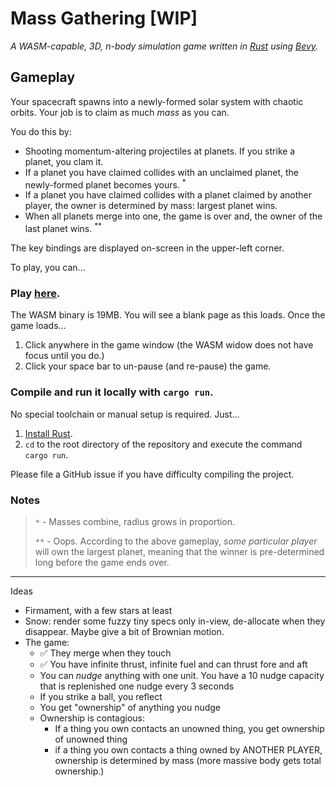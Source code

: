 # Mass Gathering [WIP]

_A WASM-capable, 3D, n-body simulation game written in [Rust](https://www.rust-lang.org/) using [Bevy](https://bevyengine.org/)._

## Gameplay

Your spacecraft spawns into a newly-formed solar system with chaotic orbits. Your job is to claim as much _mass_ as you can.

You do this by:

* Shooting momentum-altering projectiles at planets. If you strike a planet, you clam it.
* If a planet you have claimed collides with an unclaimed planet, the newly-formed planet becomes yours. <sup>*</sup>
* If a planet you have claimed collides with a planet claimed by another player, the owner is determined by mass: largest planet wins.
* When all planets merge into one, the game is over and, the owner of the last planet wins. <sup>**</sup>

The key bindings are displayed on-screen in the upper-left corner.

To play, you can...

### Play [here](https://unintuitive.org/mass_gathering/).

The WASM binary is 19MB. You will see a blank page as this loads. Once the game loads...

  1. Click anywhere in the game window (the WASM widow does not have focus until you do.)
  1. Click your space bar to un-pause (and re-pause) the game.

### Compile and run it locally with `cargo run`.

No special toolchain or manual setup is required. Just...

1. [Install Rust](https://www.rust-lang.org/tools/install).
1. `cd` to the root directory of the repository and execute the command `cargo run`.

Please file a GitHub issue if you have difficulty compiling the project.

### Notes

> `*`   - Masses combine, radius grows in proportion.
>
> `**`  - Oops. According to the above gameplay, _some particular player_ will own the largest planet,
>         meaning that the winner is pre-determined long before the game ends over.


---

Ideas

* Firmament, with a few stars at least
* Snow: render some fuzzy tiny specs only in-view, de-allocate when they disappear. Maybe give a bit of Brownian motion.
* The game:
  * ✅ They merge when they touch
  * ✅ You have infinite thrust, infinite fuel and can thrust fore and aft
  * You can _nudge_ anything with one unit. You have a 10 nudge capacity that is replenished one nudge every 3 seconds
  * If you strike a ball, you reflect
  * You get "ownership" of anything you nudge
  * Ownership is contagious:
    * If a thing you own contacts an unowned thing, you get ownership of unowned thing
    * if a thing you own contacts a thing owned by ANOTHER PLAYER, ownership is determined by mass (more massive body gets total ownership.)
